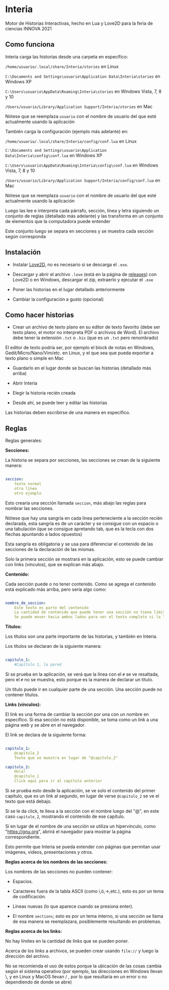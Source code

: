 # Interia
Motor de Historias Interactivas, hecho en Lua y Love2D para la feria de ciencias INNOVA 2021

Como funciona
---

Interia carga las historias desde una carpeta en específico:

`/home/usuario/.local/share/Interia/stories` en Linux

`C:\Documents and Settings\usuario\Application Data\Interia\stories` en Windows XP

`C:\Users\usuario\AppData\Roaming\Interia\stories` en Windows Vista, 7, 8 y 10

`/Users/usuario/Library/Application Support/Interia/stories` en Mac

Nótese que se reemplaza `usuario` con el nombre de usuario del que esté actualmente usando la aplicación

También carga la configuración (ejemplo más adelante) en:

`/home/usuario/.local/share/Interia/config/conf.lua` en Linux

`C:\Documents and Settings\usuario\Application Data\Interia\config\conf.lua` en Windows XP

`C:\Users\usuario\AppData\Roaming\Interia\config\conf.lua` en Windows Vista, 7, 8 y 10

`/Users/usuario/Library/Application Support/Interia/config/conf.lua` en Mac

Nótese que se reemplaza `usuario` con el nombre de usuario del que esté actualmente usando la aplicación

Luego las lee e interpreta cada párrafo, sección, línea y letra siguiendo un conjunto de reglas (detallado más adelante) y las transforma en un conjunto de elementos que la computadora puede entender

Este conjunto luego se separa en secciones y se muestra cada sección según corresponda

Instalación
---

- Instalar [Love2D](https://love2d.org), no es necesario si se descarga el `.exe`.

- Descargar y abrir el archivo `.love` (está en la página de [releases](https://github.com/Bowuigi/Interia/releases)) con Love2D o en Windows, descargar el zip, extraerlo y ejecutar el `.exe`

- Poner las historias en el lugar detallado anteriormente

- Cambiar la configuración a gusto (opcional)

Como hacer historias
---

- Crear un archivo de texto plano en su editor de texto favorito (debe ser texto plano, el motor no interpreta PDF o archivos de Word). El archivo debe tener la extensión `.txt` o `.his` (que es un `.txt` pero renombrado)

El editor de texto podría ser, por ejemplo el block de notas en Windows, Gedit/Micro/Nano/Vim/etc. en Linux, y el que sea que pueda exportar a texto plano o simple en Mac

- Guardarlo en el lugar donde se buscan las historias (detallado más arriba)

- Abrir Interia

- Elegir la historia recién creada

- Desde ahí, se puede leer y editar las historias

Las historias deben escribirse de una manera en específico.

Reglas
---

Reglas generales:

**Secciones:**

La historia se separa por secciones, las secciones se crean de la siguiente manera:

```yaml

seccion:
	texto normal
	otra línea
	otro ejemplo

```

Esto crearía una sección llamada `seccion`, más abajo las reglas para nombrar las secciones.

Nótese que hay una sangría en cada línea perteneciente a la sección recién declarada, esta sangría es de un carácter y se consigue con un espacio o una tabulación (que se consigue apretando tab, que es la tecla con dos flechas apuntando a lados opuestos)

Esta sangría es obligatoria y se usa para diferenciar el contenido de las secciones de la declaración de las mismas.

Solo la primera sección se mostrará en la aplicación, esto se puede cambiar con links (vínculos), que se explican más abajo.

**Contenido:**

Cada sección puede o no tener contenido. Como se agrega el contenido está explicado más arriba, pero sería algo como:

```yaml

nombre_de_seccion:
	Este texto es parte del contenido
	La cantidad de contenido que puede tener una sección no tiene límites, además de la memoria y el tamaño del texto
	Se puede mover hacia ambos lados para ver el texto completo si la línea es muy larga

```

**Títulos:**

Los títulos son una parte importante de las historias, y también en Interia.

Los títulos se declaran de la siguiente manera:

```yaml

capitulo_1:
	#Capítulo 1, la pared

```

Si se prueba en la aplicación, se verá que la línea con el `#` se ve resaltada, pero el `#` no se muestra, esto porque es la manera de declarar un título.

Un título puede ir en cualquier parte de una sección. Una sección puede no contener títulos.

**Links (vínculos):**

El link es una forma de cambiar la sección por una con un nombre en específico. Si esa sección no está disponible, se toma como un link a una página web y se abre en el navegador.

El link se declara de la siguiente forma:

```yaml

capitulo_1:
	@capitulo_2
	Texto que se muestra en lugar de "@capitulo_2"

capitulo_2:
	Hola!
	@capitulo_1
	Click aqui para ir al capítulo anterior

```

Si se prueba esto desde la aplicación, se ve solo el contenido del primer capítulo, que es un link al segundo, en lugar de verse `@capitulo_2` se ve el texto que está debajo.

Si se le da click, te lleva a la sección con el nombre luego del "@", en este caso `capitulo_2`, mostrando el contenido de ese capítulo.

Si en lugar de el nombre de una sección se utiliza un hipervínculo, como "https://gnu.org", abrirá el navegador para mostrar la página correspondiente.

Esto permite que Interia se pueda extender con páginas que permitan usar imágenes, videos, presentaciones y otros.

**Reglas acerca de los nombres de las secciones:**

Los nombres de las secciones no pueden contener:

- Espacios.

- Caracteres fuera de la tabla ASCII (como í,ó,→,etc.), esto es por un tema de codificación.

- Líneas nuevas (lo que aparece cuando se presiona enter).

- El nombre `sections`; esto es por un tema interno, si una sección se llama de esa manera se reemplazara, posiblemente resultando en problemas.

**Reglas acerca de los links:**

No hay límites en la cantidad de links que se pueden poner.

Acerca de los links a archivos, se pueden crear usando `file://` y luego la dirección del archivo.

No se recomienda el uso de estos porque la ubicación de las cosas cambia según el sistema operativo (por ejemplo, las direcciones en Windows llevan \\, y en Linux y MacOS llevan / , por lo que resultaría en un error o no dependiendo de donde se abre)

